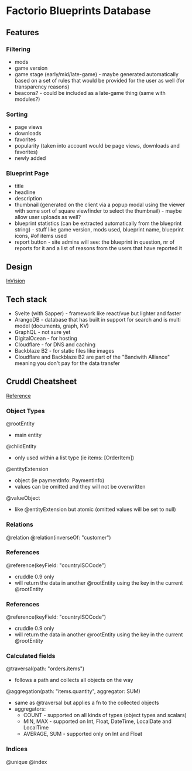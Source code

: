 # Factorio Blueprints Database

## Features

### Filtering

- mods
- game version
- game stage (early/mid/late-game) - maybe generated automatically based on a set of rules that would be provided for the user as well (for transparency reasons)
- beacons? - could be included as a late-game thing (same with modules?)

### Sorting

- page views
- downloads
- favorites
- popularity (taken into account would be page views, downloads and favorites)
- newly added

### Blueprint Page

- title
- headline
- description
- thumbnail (generated on the client via a popup modal using the viewer with some sort of square viewfinder to select the thumbnail) - maybe allow user uploads as well?
- blueprint statistics (can be extracted automatically from the blueprint string) - stuff like game version, mods used, blueprint name, blueprint icons, #of items used
- report button - site admins will see: the blueprint in question, nr of reports for it and a list of reasons from the users that have reported it

## Design

[InVision](
https://projects.invisionapp.com/share/PWS7F35KNTZ#/screens?browse)

## Tech stack

- Svelte (with Sapper) - framework like react/vue but lighter and faster
- ArangoDB - database that has built in support for search and is multi model (documents, graph, KV)
- GraphQL - not sure yet
- DigitalOcean - for hosting
- Cloudflare - for DNS and caching
- Backblaze B2 - for static files like images
- Cloudflare and Backblaze B2 are part of the "Bandwith Alliance" meaning you don't pay for the data transfer

## Cruddl Cheatsheet

[Reference](https://github.com/AEB-labs/cruddl/blob/master/docs/modelling.md)

### Object Types

@rootEntity

- main entity

@childEntity

- only used within a list type (ie items: [OrderItem])

@entityExtension

- object (ie paymentInfo: PaymentInfo)
- values can be omitted and they will not be overwritten

@valueObject

- like @entityExtension but atomic (omitted values will be set to null)

### Relations

@relation
@relation(inverseOf: "customer")

### References

@reference(keyField: "countryISOCode")

- cruddle 0.9 only
- will return the data in another @rootEntity using the key in the current @rootEntity

### References

@reference(keyField: "countryISOCode")

- cruddle 0.9 only
- will return the data in another @rootEntity using the key in the current @rootEntity

### Calculated fields

@traversal(path: "orders.items")

- follows a path and collects all objects on the way

@aggregation(path: "items.quantity", aggregator: SUM)

- same as @traversal but applies a fn to the collected objects
- aggregators:
    - COUNT - supported on all kinds of types (object types and scalars)
    - MIN, MAX - supported on Int, Float, DateTime, LocalDate and LocalTime
    - AVERAGE, SUM - supported only on Int and Float

### Indices

@unique
@index
